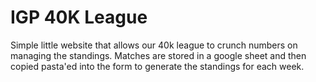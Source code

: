 # IGP 40K League

Simple little website that allows our 40k league to crunch numbers on managing the standings. Matches are stored in a google sheet and then copied pasta'ed into the form to generate the standings for each week.
